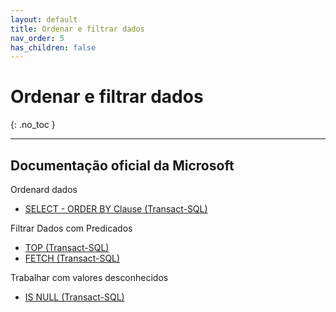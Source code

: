 ```yaml
---
layout: default
title: Ordenar e filtrar dados
nav_order: 5
has_children: false
---
```



# Ordenar e filtrar dados
{: .no_toc }



---

##  Documentação oficial da Microsoft

Ordenard dados
- [SELECT - ORDER BY Clause (Transact-SQL)](https://learn.microsoft.com/en-us/sql/t-sql/queries/select-order-by-clause-transact-sql)

Filtrar Dados com Predicados
- [TOP (Transact-SQL)](https://learn.microsoft.com/en-us/sql/t-sql/queries/top-transact-sql)
- [FETCH (Transact-SQL)](https://learn.microsoft.com/en-us/sql/t-sql/language-elements/fetch-transact-sql)

Trabalhar com valores desconhecidos
- [IS NULL (Transact-SQL)](https://learn.microsoft.com/en-us/sql/t-sql/queries/is-null-transact-sql)


<br>